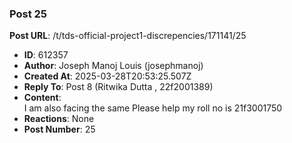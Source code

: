 ### Post 25
**Post URL**: /t/tds-official-project1-discrepencies/171141/25
- **ID**: 612357
- **Author**: Joseph Manoj Louis (josephmanoj)
- **Created At**: 2025-03-28T20:53:25.507Z
- **Reply To**: Post 8 (Ritwika Dutta , 22f2001389)
- **Content**:  
  I am also facing the same Please help my roll no is 21f3001750
- **Reactions**: None
- **Post Number**: 25

